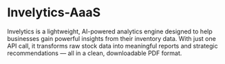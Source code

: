 # Invelytics-AaaS
Invelytics is a lightweight, AI-powered analytics engine designed to help businesses gain powerful insights from their inventory data. With just one API call, it transforms raw stock data into meaningful reports and strategic recommendations — all in a clean, downloadable PDF format.
